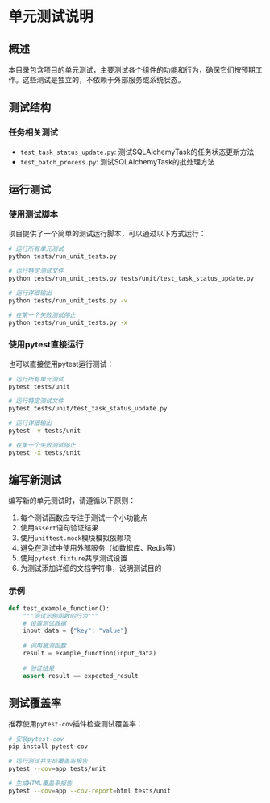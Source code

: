 # 单元测试说明

## 概述

本目录包含项目的单元测试，主要测试各个组件的功能和行为，确保它们按预期工作。这些测试是独立的，不依赖于外部服务或系统状态。

## 测试结构

### 任务相关测试

- `test_task_status_update.py`: 测试SQLAlchemyTask的任务状态更新方法
- `test_batch_process.py`: 测试SQLAlchemyTask的批处理方法

## 运行测试

### 使用测试脚本

项目提供了一个简单的测试运行脚本，可以通过以下方式运行：

```bash
# 运行所有单元测试
python tests/run_unit_tests.py

# 运行特定测试文件
python tests/run_unit_tests.py tests/unit/test_task_status_update.py

# 运行详细输出
python tests/run_unit_tests.py -v

# 在第一个失败测试停止
python tests/run_unit_tests.py -x
```

### 使用pytest直接运行

也可以直接使用pytest运行测试：

```bash
# 运行所有单元测试
pytest tests/unit

# 运行特定测试文件
pytest tests/unit/test_task_status_update.py

# 运行详细输出
pytest -v tests/unit

# 在第一个失败测试停止
pytest -x tests/unit
```

## 编写新测试

编写新的单元测试时，请遵循以下原则：

1. 每个测试函数应专注于测试一个小功能点
2. 使用`assert`语句验证结果
3. 使用`unittest.mock`模块模拟依赖项
4. 避免在测试中使用外部服务（如数据库、Redis等）
5. 使用`pytest.fixture`共享测试设置
6. 为测试添加详细的文档字符串，说明测试目的

### 示例

```python
def test_example_function():
    """测试示例函数的行为"""
    # 设置测试数据
    input_data = {"key": "value"}
    
    # 调用被测函数
    result = example_function(input_data)
    
    # 验证结果
    assert result == expected_result
```

## 测试覆盖率

推荐使用`pytest-cov`插件检查测试覆盖率：

```bash
# 安装pytest-cov
pip install pytest-cov

# 运行测试并生成覆盖率报告
pytest --cov=app tests/unit

# 生成HTML覆盖率报告
pytest --cov=app --cov-report=html tests/unit
```
